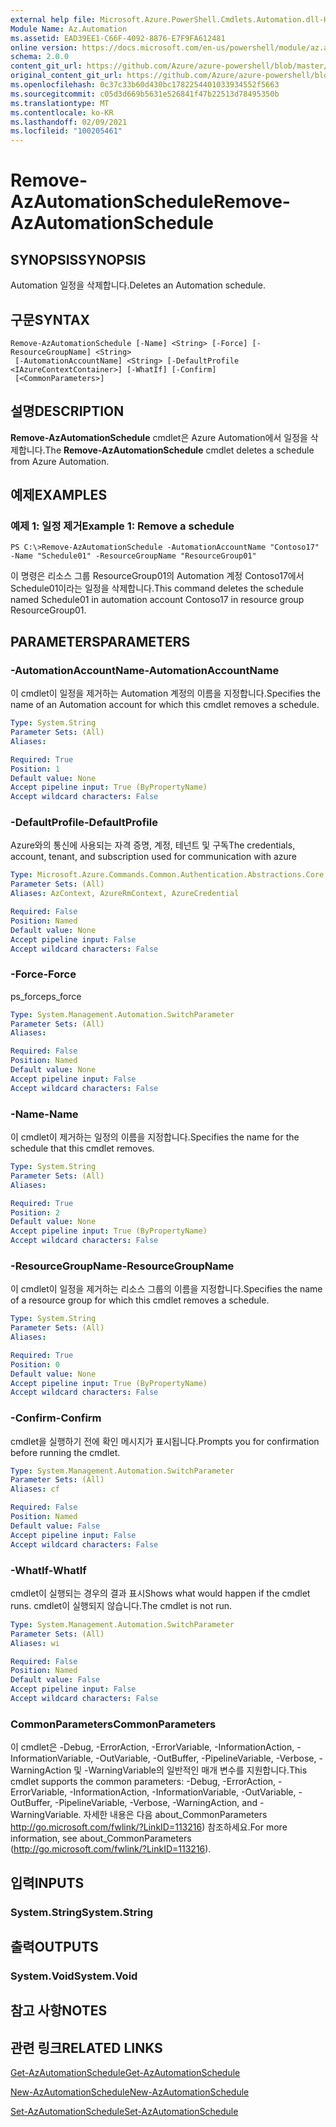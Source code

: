 ```yaml
---
external help file: Microsoft.Azure.PowerShell.Cmdlets.Automation.dll-Help.xml
Module Name: Az.Automation
ms.assetid: EAD39EE1-C66F-4092-8876-E7F9FA612481
online version: https://docs.microsoft.com/en-us/powershell/module/az.automation/remove-azautomationschedule
schema: 2.0.0
content_git_url: https://github.com/Azure/azure-powershell/blob/master/src/Automation/Automation/help/Remove-AzAutomationSchedule.md
original_content_git_url: https://github.com/Azure/azure-powershell/blob/master/src/Automation/Automation/help/Remove-AzAutomationSchedule.md
ms.openlocfilehash: 0c37c33b60d430bc1782254401033934552f5663
ms.sourcegitcommit: c05d3d669b5631e526841f47b22513d78495350b
ms.translationtype: MT
ms.contentlocale: ko-KR
ms.lasthandoff: 02/09/2021
ms.locfileid: "100205461"
---
```

# <span data-ttu-id="3bf9f-101">Remove-AzAutomationSchedule</span><span class="sxs-lookup"><span data-stu-id="3bf9f-101">Remove-AzAutomationSchedule</span></span>

## <span data-ttu-id="3bf9f-102">SYNOPSIS</span><span class="sxs-lookup"><span data-stu-id="3bf9f-102">SYNOPSIS</span></span>
<span data-ttu-id="3bf9f-103">Automation 일정을 삭제합니다.</span><span class="sxs-lookup"><span data-stu-id="3bf9f-103">Deletes an Automation schedule.</span></span>

## <span data-ttu-id="3bf9f-104">구문</span><span class="sxs-lookup"><span data-stu-id="3bf9f-104">SYNTAX</span></span>

```
Remove-AzAutomationSchedule [-Name] <String> [-Force] [-ResourceGroupName] <String>
 [-AutomationAccountName] <String> [-DefaultProfile <IAzureContextContainer>] [-WhatIf] [-Confirm]
 [<CommonParameters>]
```

## <span data-ttu-id="3bf9f-105">설명</span><span class="sxs-lookup"><span data-stu-id="3bf9f-105">DESCRIPTION</span></span>
<span data-ttu-id="3bf9f-106">**Remove-AzAutomationSchedule** cmdlet은 Azure Automation에서 일정을 삭제합니다.</span><span class="sxs-lookup"><span data-stu-id="3bf9f-106">The **Remove-AzAutomationSchedule** cmdlet deletes a schedule from Azure Automation.</span></span>

## <span data-ttu-id="3bf9f-107">예제</span><span class="sxs-lookup"><span data-stu-id="3bf9f-107">EXAMPLES</span></span>

### <span data-ttu-id="3bf9f-108">예제 1: 일정 제거</span><span class="sxs-lookup"><span data-stu-id="3bf9f-108">Example 1: Remove a schedule</span></span>
```
PS C:\>Remove-AzAutomationSchedule -AutomationAccountName "Contoso17" -Name "Schedule01" -ResourceGroupName "ResourceGroup01"
```

<span data-ttu-id="3bf9f-109">이 명령은 리소스 그룹 ResourceGroup01의 Automation 계정 Contoso17에서 Schedule01이라는 일정을 삭제합니다.</span><span class="sxs-lookup"><span data-stu-id="3bf9f-109">This command deletes the schedule named Schedule01 in automation account Contoso17 in resource group ResourceGroup01.</span></span>

## <span data-ttu-id="3bf9f-110">PARAMETERS</span><span class="sxs-lookup"><span data-stu-id="3bf9f-110">PARAMETERS</span></span>

### <span data-ttu-id="3bf9f-111">-AutomationAccountName</span><span class="sxs-lookup"><span data-stu-id="3bf9f-111">-AutomationAccountName</span></span>
<span data-ttu-id="3bf9f-112">이 cmdlet이 일정을 제거하는 Automation 계정의 이름을 지정합니다.</span><span class="sxs-lookup"><span data-stu-id="3bf9f-112">Specifies the name of an Automation account for which this cmdlet removes a schedule.</span></span>

```yaml
Type: System.String
Parameter Sets: (All)
Aliases:

Required: True
Position: 1
Default value: None
Accept pipeline input: True (ByPropertyName)
Accept wildcard characters: False
```

### <span data-ttu-id="3bf9f-113">-DefaultProfile</span><span class="sxs-lookup"><span data-stu-id="3bf9f-113">-DefaultProfile</span></span>
<span data-ttu-id="3bf9f-114">Azure와의 통신에 사용되는 자격 증명, 계정, 테넌트 및 구독</span><span class="sxs-lookup"><span data-stu-id="3bf9f-114">The credentials, account, tenant, and subscription used for communication with azure</span></span>

```yaml
Type: Microsoft.Azure.Commands.Common.Authentication.Abstractions.Core.IAzureContextContainer
Parameter Sets: (All)
Aliases: AzContext, AzureRmContext, AzureCredential

Required: False
Position: Named
Default value: None
Accept pipeline input: False
Accept wildcard characters: False
```

### <span data-ttu-id="3bf9f-115">-Force</span><span class="sxs-lookup"><span data-stu-id="3bf9f-115">-Force</span></span>
<span data-ttu-id="3bf9f-116">ps_force</span><span class="sxs-lookup"><span data-stu-id="3bf9f-116">ps_force</span></span>

```yaml
Type: System.Management.Automation.SwitchParameter
Parameter Sets: (All)
Aliases:

Required: False
Position: Named
Default value: None
Accept pipeline input: False
Accept wildcard characters: False
```

### <span data-ttu-id="3bf9f-117">-Name</span><span class="sxs-lookup"><span data-stu-id="3bf9f-117">-Name</span></span>
<span data-ttu-id="3bf9f-118">이 cmdlet이 제거하는 일정의 이름을 지정합니다.</span><span class="sxs-lookup"><span data-stu-id="3bf9f-118">Specifies the name for the schedule that this cmdlet removes.</span></span>

```yaml
Type: System.String
Parameter Sets: (All)
Aliases:

Required: True
Position: 2
Default value: None
Accept pipeline input: True (ByPropertyName)
Accept wildcard characters: False
```

### <span data-ttu-id="3bf9f-119">-ResourceGroupName</span><span class="sxs-lookup"><span data-stu-id="3bf9f-119">-ResourceGroupName</span></span>
<span data-ttu-id="3bf9f-120">이 cmdlet이 일정을 제거하는 리소스 그룹의 이름을 지정합니다.</span><span class="sxs-lookup"><span data-stu-id="3bf9f-120">Specifies the name of a resource group for which this cmdlet removes a schedule.</span></span>

```yaml
Type: System.String
Parameter Sets: (All)
Aliases:

Required: True
Position: 0
Default value: None
Accept pipeline input: True (ByPropertyName)
Accept wildcard characters: False
```

### <span data-ttu-id="3bf9f-121">-Confirm</span><span class="sxs-lookup"><span data-stu-id="3bf9f-121">-Confirm</span></span>
<span data-ttu-id="3bf9f-122">cmdlet을 실행하기 전에 확인 메시지가 표시됩니다.</span><span class="sxs-lookup"><span data-stu-id="3bf9f-122">Prompts you for confirmation before running the cmdlet.</span></span>

```yaml
Type: System.Management.Automation.SwitchParameter
Parameter Sets: (All)
Aliases: cf

Required: False
Position: Named
Default value: False
Accept pipeline input: False
Accept wildcard characters: False
```

### <span data-ttu-id="3bf9f-123">-WhatIf</span><span class="sxs-lookup"><span data-stu-id="3bf9f-123">-WhatIf</span></span>
<span data-ttu-id="3bf9f-124">cmdlet이 실행되는 경우의 결과 표시</span><span class="sxs-lookup"><span data-stu-id="3bf9f-124">Shows what would happen if the cmdlet runs.</span></span>
<span data-ttu-id="3bf9f-125">cmdlet이 실행되지 않습니다.</span><span class="sxs-lookup"><span data-stu-id="3bf9f-125">The cmdlet is not run.</span></span>

```yaml
Type: System.Management.Automation.SwitchParameter
Parameter Sets: (All)
Aliases: wi

Required: False
Position: Named
Default value: False
Accept pipeline input: False
Accept wildcard characters: False
```

### <span data-ttu-id="3bf9f-126">CommonParameters</span><span class="sxs-lookup"><span data-stu-id="3bf9f-126">CommonParameters</span></span>
<span data-ttu-id="3bf9f-127">이 cmdlet은 -Debug, -ErrorAction, -ErrorVariable, -InformationAction, -InformationVariable, -OutVariable, -OutBuffer, -PipelineVariable, -Verbose, -WarningAction 및 -WarningVariable의 일반적인 매개 변수를 지원합니다.</span><span class="sxs-lookup"><span data-stu-id="3bf9f-127">This cmdlet supports the common parameters: -Debug, -ErrorAction, -ErrorVariable, -InformationAction, -InformationVariable, -OutVariable, -OutBuffer, -PipelineVariable, -Verbose, -WarningAction, and -WarningVariable.</span></span> <span data-ttu-id="3bf9f-128">자세한 내용은 다음 about_CommonParameters http://go.microsoft.com/fwlink/?LinkID=113216) 참조하세요.</span><span class="sxs-lookup"><span data-stu-id="3bf9f-128">For more information, see about_CommonParameters (http://go.microsoft.com/fwlink/?LinkID=113216).</span></span>

## <span data-ttu-id="3bf9f-129">입력</span><span class="sxs-lookup"><span data-stu-id="3bf9f-129">INPUTS</span></span>

### <span data-ttu-id="3bf9f-130">System.String</span><span class="sxs-lookup"><span data-stu-id="3bf9f-130">System.String</span></span>

## <span data-ttu-id="3bf9f-131">출력</span><span class="sxs-lookup"><span data-stu-id="3bf9f-131">OUTPUTS</span></span>

### <span data-ttu-id="3bf9f-132">System.Void</span><span class="sxs-lookup"><span data-stu-id="3bf9f-132">System.Void</span></span>

## <span data-ttu-id="3bf9f-133">참고 사항</span><span class="sxs-lookup"><span data-stu-id="3bf9f-133">NOTES</span></span>

## <span data-ttu-id="3bf9f-134">관련 링크</span><span class="sxs-lookup"><span data-stu-id="3bf9f-134">RELATED LINKS</span></span>

[<span data-ttu-id="3bf9f-135">Get-AzAutomationSchedule</span><span class="sxs-lookup"><span data-stu-id="3bf9f-135">Get-AzAutomationSchedule</span></span>](./Get-AzAutomationSchedule.md)

[<span data-ttu-id="3bf9f-136">New-AzAutomationSchedule</span><span class="sxs-lookup"><span data-stu-id="3bf9f-136">New-AzAutomationSchedule</span></span>](./New-AzAutomationSchedule.md)

[<span data-ttu-id="3bf9f-137">Set-AzAutomationSchedule</span><span class="sxs-lookup"><span data-stu-id="3bf9f-137">Set-AzAutomationSchedule</span></span>](./Set-AzAutomationSchedule.md)


